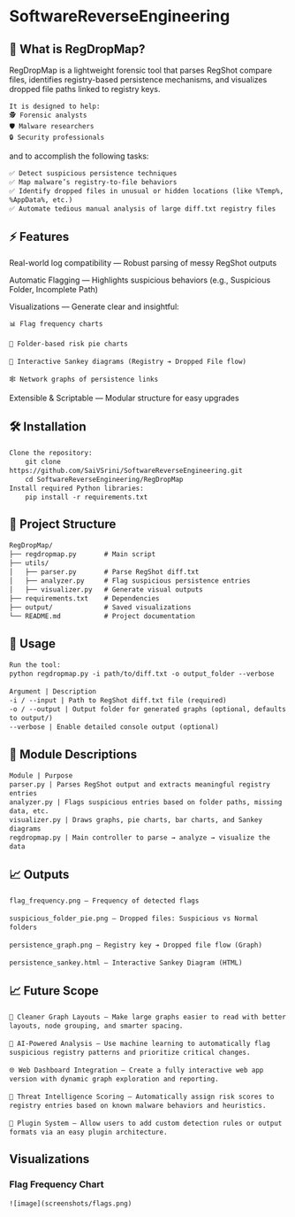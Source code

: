 # SoftwareReverseEngineering
## 📖 What is RegDropMap?

RegDropMap is a lightweight forensic tool that parses RegShot compare files, identifies registry-based persistence mechanisms, and visualizes dropped file paths linked to registry keys.

	It is designed to help:
	🕵️ Forensic analysts
	🛡️ Malware researchers
	🔒 Security professionals
 
and to accomplish the following tasks:

	✅ Detect suspicious persistence techniques
	✅ Map malware’s registry-to-file behaviors
	✅ Identify dropped files in unusual or hidden locations (like %Temp%, %AppData%, etc.)
	✅ Automate tedious manual analysis of large diff.txt registry files

## ⚡ Features

Real-world log compatibility — Robust parsing of messy RegShot outputs

Automatic Flagging — Highlights suspicious behaviors (e.g., Suspicious Folder, Incomplete Path)

Visualizations — Generate clear and insightful:

	📊 Flag frequency charts
	
	🥧 Folder-based risk pie charts
	
	🔗 Interactive Sankey diagrams (Registry ➔ Dropped File flow)
	
	🕸️ Network graphs of persistence links

Extensible & Scriptable — Modular structure for easy upgrades

## 🛠️ Installation

	Clone the repository:
		git clone https://github.com/SaiVSrini/SoftwareReverseEngineering.git
		cd SoftwareReverseEngineering/RegDropMap
	Install required Python libraries:
		pip install -r requirements.txt


## 📂 Project Structure

	RegDropMap/
	├── regdropmap.py       # Main script
	├── utils/
	│   ├── parser.py       # Parse RegShot diff.txt
	│   ├── analyzer.py     # Flag suspicious persistence entries
	│   ├── visualizer.py   # Generate visual outputs
	├── requirements.txt    # Dependencies
	├── output/             # Saved visualizations
	└── README.md           # Project documentation

 ## 🚀 Usage

 	Run the tool:
  	python regdropmap.py -i path/to/diff.txt -o output_folder --verbose
   
   	Argument | Description
	-i / --input | Path to RegShot diff.txt file (required)
	-o / --output | Output folder for generated graphs (optional, defaults to output/)
	--verbose | Enable detailed console output (optional)
 
## 🧩 Module Descriptions

 	Module | Purpose
	parser.py | Parses RegShot output and extracts meaningful registry entries
	analyzer.py | Flags suspicious entries based on folder paths, missing data, etc.
	visualizer.py | Draws graphs, pie charts, bar charts, and Sankey diagrams
	regdropmap.py | Main controller to parse → analyze → visualize the data

 ## 📈 Outputs

  	flag_frequency.png — Frequency of detected flags

	suspicious_folder_pie.png — Dropped files: Suspicious vs Normal folders

	persistence_graph.png — Registry key ➔ Dropped file flow (Graph)

	persistence_sankey.html — Interactive Sankey Diagram (HTML)
## 📈 Future Scope

	🧹 Cleaner Graph Layouts — Make large graphs easier to read with better layouts, node grouping, and smarter spacing.

  	🧠 AI-Powered Analysis — Use machine learning to automatically flag suspicious registry patterns and prioritize critical changes.

   	🌐 Web Dashboard Integration — Create a fully interactive web app version with dynamic graph exploration and reporting.

	🎯 Threat Intelligence Scoring — Automatically assign risk scores to registry entries based on known malware behaviors and heuristics.

	🧩 Plugin System — Allow users to add custom detection rules or output formats via an easy plugin architecture.

 ## Visualizations
 ### Flag Frequency Chart

  	![image](screenshots/flags.png)
 	

